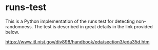 # runs-test
This is a Python implementation of the runs test for detecting non-randomness. The test is described in great details in the link provided
below.

https://www.itl.nist.gov/div898/handbook/eda/section3/eda35d.htm
